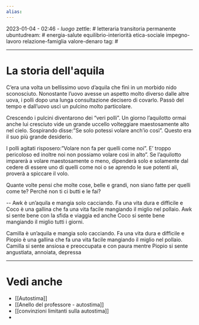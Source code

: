 ```yaml
---
alias: 
---
```

2023-01-04 - 02:46 - *luogo*
zettle: # letteraria transitoria permanente
ubuntudream: # energia-salute equilibrio-interiorità etica-sociale impegno-lavoro relazione-famiglia valore-denaro 
tag: #

---
# La storia dell'aquila
C’era una volta un bellissimo uovo d’aquila che finì in un morbido nido sconosciuto. Nonostante l’uovo avesse un aspetto molto diverso dalle altre uova, i polli dopo una lunga consultazione decisero di covarlo. Passò del tempo e dall’uovo uscì un pulcino molto particolare. 

Crescendo i pulcini diventarono dei “veri polli”. Un giorno l’aquilotto ormai anche lui cresciuto vide un grande uccello volteggiare maestosamente alto nel cielo. Sospirando disse:”Se solo potessi volare anch’io così”. Questo era il suo più grande desiderio. 

I polli agitati risposero:”Volare non fa per quelli come noi”. E’ troppo pericoloso ed inoltre noi non possiamo volare così in alto”. Se l’aquilotto imparerà a volare maestosamente o meno, dipenderà solo e solamente dal cedere di essere uno di quelli come noi o se aprendo le sue potenti ali, proverà a spiccare il volo. 

Quante volte pensi che molte cose, belle e grandi, non siano fatte per quelli come te? Perché non ti ci butti e le fai?

--
Awk è un’aquila e mangia solo cacciando. Fa una vita dura e difficile e Coco è una gallina che fa una vita facile mangiando il miglio nel pollaio. Awk si sente bene con la sfida e viaggia ed anche Coco si sente bene mangiando il miglio tutti i giorni.

Camilla è un’aquila e mangia solo cacciando. Fa una vita dura e difficile e Piopio è una gallina che fa una vita facile mangiando il miglio nel pollaio. Camilla si sente ansiosa e preoccupata e con paura mentre Piopio si sente angustiata, annoiata, depressa




---
# Vedi anche
- [[Autostima]]
- [[Anello del professore - autostima]]
- [[convinzioni limitanti sulla autostima]]
- 

